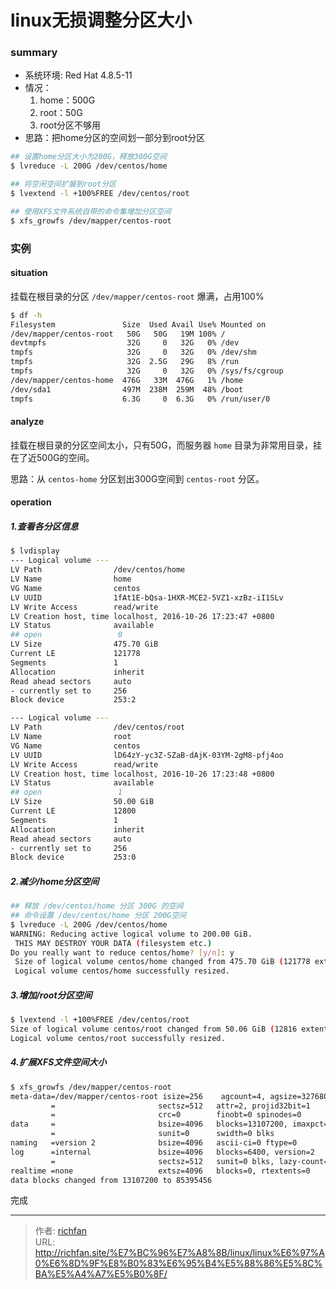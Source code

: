 # linux无损调整分区大小


### summary
- 系统环境: Red Hat 4.8.5-11
- 情况：
  1. home：500G
  2. root：50G
  3. root分区不够用
- 思路：把home分区的空间划一部分到root分区

<!--more-->

```bash
## 设置home分区大小为200G，释放300G空间
$ lvreduce -L 200G /dev/centos/home

## 将空闲空间扩展到root分区
$ lvextend -l +100%FREE /dev/centos/root

## 使用XFS文件系统自带的命令集增加分区空间
$ xfs_growfs /dev/mapper/centos-root
```
### 实例
#### situation
挂载在根目录的分区 `/dev/mapper/centos-root` 爆满，占用100%
```bash
$ df -h
Filesystem               Size  Used Avail Use% Mounted on
/dev/mapper/centos-root   50G   50G   19M 100% /
devtmpfs                  32G     0   32G   0% /dev
tmpfs                     32G     0   32G   0% /dev/shm
tmpfs                     32G  2.5G   29G   8% /run
tmpfs                     32G     0   32G   0% /sys/fs/cgroup
/dev/mapper/centos-home  476G   33M  476G   1% /home
/dev/sda1                497M  238M  259M  48% /boot
tmpfs                    6.3G     0  6.3G   0% /run/user/0
```
#### analyze
挂载在根目录的分区空间太小，只有50G，而服务器 `home` 目录为非常用目录，挂在了近500G的空间。

思路：从 `centos-home` 分区划出300G空间到 `centos-root` 分区。

#### operation
##### 1.查看各分区信息
```bash
$ lvdisplay
--- Logical volume ---
LV Path                /dev/centos/home
LV Name                home
VG Name                centos
LV UUID                1fAt1E-bQsa-1HXR-MCE2-5VZ1-xzBz-iI1SLv
LV Write Access        read/write
LV Creation host, time localhost, 2016-10-26 17:23:47 +0800
LV Status              available
## open                 0
LV Size                475.70 GiB
Current LE             121778
Segments               1
Allocation             inherit
Read ahead sectors     auto
- currently set to     256
Block device           253:2

--- Logical volume ---
LV Path                /dev/centos/root
LV Name                root
VG Name                centos
LV UUID                lD64zY-yc3Z-SZaB-dAjK-03YM-2gM8-pfj4oo
LV Write Access        read/write
LV Creation host, time localhost, 2016-10-26 17:23:48 +0800
LV Status              available
## open                 1
LV Size                50.00 GiB
Current LE             12800
Segments               1
Allocation             inherit
Read ahead sectors     auto
- currently set to     256
Block device           253:0
```
##### 2.减少/home分区空间
```bash
## 释放 /dev/centos/home 分区 300G 的空间
## 命令设置 /dev/centos/home 分区 200G空间
$ lvreduce -L 200G /dev/centos/home
WARNING: Reducing active logical volume to 200.00 GiB.
 THIS MAY DESTROY YOUR DATA (filesystem etc.)
Do you really want to reduce centos/home? [y/n]: y
 Size of logical volume centos/home changed from 475.70 GiB (121778 extents) to 200.00 GiB (51200 extents).
 Logical volume centos/home successfully resized.
```

##### 3.增加/root分区空间
```bash
$ lvextend -l +100%FREE /dev/centos/root
Size of logical volume centos/root changed from 50.06 GiB (12816 extents) to 325.76 GiB (83394 extents).
Logical volume centos/root successfully resized.
```

##### 4.扩展XFS文件空间大小
```bash
$ xfs_growfs /dev/mapper/centos-root
meta-data=/dev/mapper/centos-root isize=256    agcount=4, agsize=3276800 blks
         =                       sectsz=512   attr=2, projid32bit=1
         =                       crc=0        finobt=0 spinodes=0
data     =                       bsize=4096   blocks=13107200, imaxpct=25
         =                       sunit=0      swidth=0 blks
naming   =version 2              bsize=4096   ascii-ci=0 ftype=0
log      =internal               bsize=4096   blocks=6400, version=2
         =                       sectsz=512   sunit=0 blks, lazy-count=1
realtime =none                   extsz=4096   blocks=0, rtextents=0
data blocks changed from 13107200 to 85395456
```
完成


---

> 作者: [richfan](https://richfan.site/)  
> URL: http://richfan.site/%E7%BC%96%E7%A8%8B/linux/linux%E6%97%A0%E6%8D%9F%E8%B0%83%E6%95%B4%E5%88%86%E5%8C%BA%E5%A4%A7%E5%B0%8F/  

